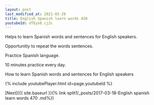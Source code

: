 ```yaml
---
layout: post
last_modified_at: 2021-03-29
title: English Spanish learn words 420 
youtubeId: dTEyx8_cj2c
---
```

 
 
Helps to learn Spanish words and sentences for English speakers.

Opportunitiy to repeat the words sentences. 

Practice Spanish language. 
 
10 minutes practice every day. 
 
How to learn Spanish words and sentences for English speakers 
 
{% include youtubePlayer.html id=page.youtubeId %}
 
 
[Next]({{ site.baseurl }}{% link  split1/_posts/2017-03-18-English spanish learn words 470 .md%})
 
